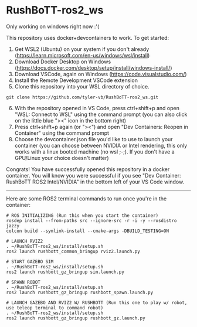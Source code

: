 # RushBoTT-ros2_ws

Only working on windows right now :'(

This repository uses docker+devcontainers to work. To get started:
1) Get WSL2 (Ubuntu) on your system if you don't already (https://learn.microsoft.com/en-us/windows/wsl/install)
2) Download Docker Desktop on Windows (https://docs.docker.com/desktop/setup/install/windows-install/)
3) Download VSCode, again on Windows (https://code.visualstudio.com/)
4) Install the Remote Development VSCode extension
5) Clone this repository into your WSL directory of choice.
```
git clone https://github.com/tyler-vb/RushBoTT-ros2_ws.git
```
6) With the repository opened in VS Code, press ctrl+shift+p and open "WSL: Connect to WSL" using the command prompt (you can also click on the little blue "><" icon in the bottom right)
7) Press ctrl+shift+p again (or "><") and open "Dev Containers: Reopen in Container" using the command prompt
8) Choose the devcontainer.json file you'd like to use to launch your container (you can choose between NVIDIA or Intel rendering, this only works with a linux booted machine (no wsl ;-;). If you don't have a GPU/Linux your choice doesn't matter)

Congrats! You have successfully opened this repository in a docker container.
You will know you were successful if you see "Dev Container: RushBoTT ROS2 Intel/NVIDIA" in the bottom left of your VS Code window.

-----

Here are some ROS2 terminal commands to run once you're in the container:

```
# ROS INITIALIZING (Run this when you start the container)
rosdep install --from-paths src --ignore-src -r -i -y --rosdistro jazzy
colcon build --symlink-install --cmake-args -DBUILD_TESTING=ON

# LAUNCH RVIZ2
. ~/RushBoTT-ros2_ws/install/setup.sh
ros2 launch rushbott_common_bringup rviz2.launch.py

# START GAZEBO SIM
. ~/RushBoTT-ros2_ws/install/setup.sh
ros2 launch rushbott_gz_bringup sim.launch.py

# SPAWN ROBOT
. ~/RushBoTT-ros2_ws/install/setup.sh
ros2 launch rushbott_gz_bringup rushbott_spawn.launch.py

# LAUNCH GAZEBO AND RVIZ2 W/ RUSHBOTT (Run this one to play w/ robot, use teleop terminal to command robot)
. ~/RushBoTT-ros2_ws/install/setup.sh
ros2 launch rushbott_gz_bringup rushbott_gz.launch.py
```